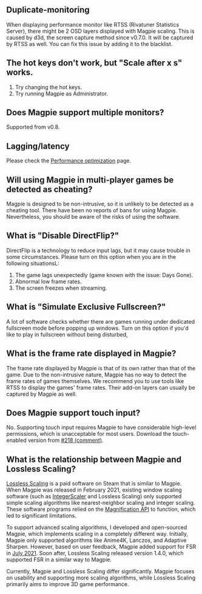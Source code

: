 ## Duplicate-monitoring

When displaying performance monitor like RTSS (Rivatuner Statistics Server), there might be 2 OSD layers displayed with Magpie scaling. This is caused by d3d, the screen capture method since v0.7.0. It will be captured by RTSS as well. You can fix this issue by adding it to the blacklist.

## The hot keys don't work, but "Scale after x s" works.

1. Try changing the hot keys.
2. Try running Magpie as Administrator.

## Does Magpie support multiple monitors?

Supported from v0.8.

## Lagging/latency

Please check the [Performance optimization](https://github.com/Blinue/Magpie/wiki/Performance%20optimization) page.

## Will using Magpie in multi-player games be detected as cheating?

Magpie is designed to be non-intrusive, so it is unlikely to be detected as a cheating tool. There have been no reports of bans for using Magpie. Nevertheless, you should be aware of the risks of using the software.

## What is "Disable DirectFlip?"

DirectFlip is a technology to reduce input lags, but it may cause trouble in some circumstances. Please turn on this option when you are in the following situationsL:

1. The game lags unexpectedly (game known with the issue: Days Gone).
2. Abnormal low frame rates.
3. The screen freezes when streaming.

## What is "Simulate Exclusive Fullscreen?"

A lot of software checks whether there are games running under dedicated fullscreen mode before popping up windows. Turn on this option if you'd like to play in fullscreen without being disturbed,

## What is the frame rate displayed in Magpie?

The frame rate displayed by Magpie is that of its own rather than that of the game. Due to the non-intrusive nature, Magpie has no way to detect the frame rates of games themselves. We recommend you to use tools like RTSS to display the games' frame rates. Their add-on layers can usually be captured by Magpie as well.

## Does Magpie support touch input?

No. Supporting touch input requires Magpie to have considerable high-level permissions, which is unacceptable for most users. Download the touch-enabled version from [#218 (comment)](https://github.com/Blinue/Magpie/issues/218#issuecomment-980506414).

## What is the relationship between Magpie and Lossless Scaling?

[Lossless Scaling](https://store.steampowered.com/app/993090/Lossless_Scaling/) is a paid software on Steam that is similar to Magpie. When Magpie was released in February 2021, existing window scaling software (such as [IntegerScaler](https://tanalin.com/en/projects/integer-scaler/) and Lossless Scaling) only supported simple scaling algorithms like nearest-neighbor scaling and integer scaling. These software programs relied on the [Magnification API](https://learn.microsoft.com/en-us/windows/win32/api/_magapi/) to function, which led to significant limitations.

To support advanced scaling algorithms, I developed and open-sourced Magpie, which implements scaling in a completely different way. Initially, Magpie only supported algorithms like Anime4K, Lanczos, and Adaptive Sharpen. However, based on user feedback, Magpie added support for FSR in [July 2021](https://github.com/Blinue/Magpie/commit/7f6c66f3b47ccd64da41d298faa7a8e185bd5299). Soon after, Lossless Scaling released version 1.4.0, which supported FSR in a similar way to Magpie.

Currently, Magpie and Lossless Scaling differ significantly. Magpie focuses on usability and supporting more scaling algorithms, while Lossless Scaling primarily aims to improve 3D game performance.
